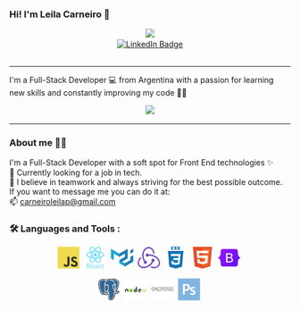 ### Hi! I'm Leila Carneiro 👋

<div id="header" align="center">
 <img src="https://cdni.iconscout.com/illustration/premium/thumb/coding-project-1884980-1597918.png" width="350"/>

<div id="badges">
 <a href="https://www.linkedin.com/in/leila-carneiro-dev/">
   <img src="https://img.shields.io/badge/LinkedIn-blue?style=for-the-badge&logo=linkedin&logoColor=white" alt="LinkedIn Badge"/>
 </a>
 
 </div>
  <img src="https://komarev.com/ghpvc/?username=leilac14&style=flat-square&color=blue" alt=""/>
</div>

---

I'm a Full-Stack Developer :computer: from Argentina with a passion for learning new skills and constantly improving my code :woman_technologist:	

<div align="center">
  <img src="https://miro.medium.com/max/1400/1*vJjJ3Mdok6Rvxx85IIRqBQ.gif" width="400"/>
</div>

---

### About me :raising_hand_woman:	

I'm a Full-Stack Developer with a soft spot for Front End technologies :sparkles:  <br>
:telescope:	Currently looking for a job in tech. <br>
:handshake:	I believe in teamwork and always striving for the best possible outcome. <br>
If you want to message me you can do it at: <br>
:mailbox:	 carneiroleilap@gmail.com


### :hammer_and_wrench: Languages and Tools :
<div align="center">
  <img src="https://github.com/devicons/devicon/blob/master/icons/javascript/javascript-original.svg" title="JavaScript" alt="JavaScript" width="40" height="40"/>&nbsp;
  <img src="https://github.com/devicons/devicon/blob/master/icons/react/react-original-wordmark.svg" title="React" alt="React" width="40" height="40"/>&nbsp;
  <img src="https://github.com/devicons/devicon/blob/master/icons/materialui/materialui-original.svg" title="Material UI" alt="Material UI" width="40" height="40"/>&nbsp;
  <img src="https://github.com/devicons/devicon/blob/master/icons/redux/redux-original.svg" title="Redux" alt="Redux " width="40" height="40"/>&nbsp;
  <img src="https://github.com/devicons/devicon/blob/master/icons/css3/css3-plain-wordmark.svg"  title="CSS3" alt="CSS" width="40" height="40"/>&nbsp;
  <img src="https://github.com/devicons/devicon/blob/master/icons/html5/html5-original.svg" title="HTML5" alt="HTML" width="40" height="40"/>&nbsp;
  <img src="https://github.com/devicons/devicon/blob/master/icons/bootstrap/bootstrap-original.svg" title="Boostrap" alt="Bootstrap" width:"40" height="40"/>&nbsp;

  <img src="https://github.com/devicons/devicon/blob/master/icons/postgresql/postgresql-original.svg" title="Postgresql"  alt="Postgresql" width="40" height="40"/>&nbsp;
  <img src="https://github.com/devicons/devicon/blob/master/icons/nodejs/nodejs-original-wordmark.svg" title="NodeJS" alt="NodeJS" width="40" height="40"/>&nbsp;
    <img src="https://github.com/devicons/devicon/blob/master/icons/express/express-original-wordmark.svg" title="ExpressJs"  alt="ExpressJs" width="40"/>&nbsp;
   <img src="https://github.com/devicons/devicon/blob/master/icons/photoshop/photoshop-plain.svg" title="Photoshop" alt="Photoshop" width="40" height="40"/>&nbsp;
</div>

<!--
**leilac14/leilac14** is a ✨ _special_ ✨ repository because its `README.md` (this file) appears on your GitHub profile.

Here are some ideas to get you started:

- 🔭 I’m currently working on ...
- 🌱 I’m currently learning ...
- 👯 I’m looking to collaborate on ...
- 🤔 I’m looking for help with ...
- 💬 Ask me about ...
- 📫 How to reach me: ...
- 😄 Pronouns: ...
- ⚡ Fun fact: ...
-->
